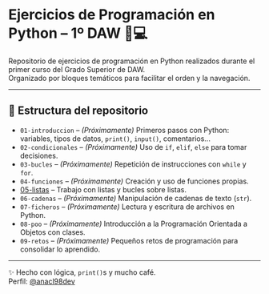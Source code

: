 # Ejercicios de Programación en Python – 1º DAW 🐍💻

Repositorio de ejercicios de programación en Python realizados durante el primer curso del Grado Superior de DAW.  
Organizado por bloques temáticos para facilitar el orden y la navegación.

---

## 📂 Estructura del repositorio

- `01-introduccion` – *(Próximamente)* Primeros pasos con Python: variables, tipos de datos, `print()`, `input()`, comentarios...
- `02-condicionales` – *(Próximamente)* Uso de `if`, `elif`, `else` para tomar decisiones.
- `03-bucles` – *(Próximamente)* Repetición de instrucciones con `while` y `for`.
- `04-funciones` – *(Próximamente)* Creación y uso de funciones propias.
- [05-listas](./05-listas) – Trabajo con listas y bucles sobre listas.
- `06-cadenas` – *(Próximamente)* Manipulación de cadenas de texto (`str`).
- `07-ficheros` – *(Próximamente)* Lectura y escritura de archivos en Python.
- `08-poo` – *(Próximamente)* Introducción a la Programación Orientada a Objetos con clases.
- `09-retos` – *(Próximamente)* Pequeños retos de programación para consolidar lo aprendido.

---

✨ Hecho con lógica, `print()`s y mucho café.  
Perfil: [@anacl98dev](https://github.com/anacl98dev)

